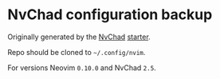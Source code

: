 # NvChad configuration backup

Originally generated by the [NvChad](https://nvchad.com/) [starter](https://github.com/NvChad/starter).

Repo should be cloned to `~/.config/nvim`.

For versions Neovim `0.10.0` and NvChad `2.5`.

